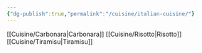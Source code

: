 ```yaml
---
{"dg-publish":true,"permalink":"/cuisine/italian-cuisine/"}
---
```



[[Cuisine/Carbonara\|Carbonara]]
[[Cuisine/Risotto\|Risotto]]
[[Cuisine/Tiramisu\|Tiramisu]]
